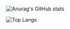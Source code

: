 



![Anurag's GitHub stats](https://github-readme-stats.vercel.app/api?username=rudtj&show_icons=true&theme=radical)

![Top Langs](https://github-readme-stats.vercel.app/api/top-langs/?username=rudtj&layout=compact)

<!--
**rudtj/rudtj** is a ✨ _special_ ✨ repository because its `README.md` (this file) appears on your GitHub profile.

Here are some ideas to get you started:

- 🔭 I’m currently working on ...
- 🌱 I’m currently learning ...
- 👯 I’m looking to collaborate on ...
- 🤔 I’m looking for help with ...
- 💬 Ask me about ...
- 📫 How to reach me: ...
- 😄 Pronouns: ...
- ⚡ Fun fact: ...
-->
